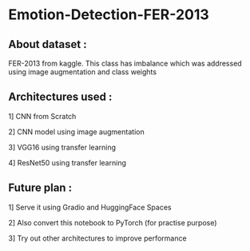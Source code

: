 # Emotion-Detection-FER-2013

About dataset :
---------------

FER-2013 from kaggle.
This class has imbalance which was addressed using image augmentation and class weights

Architectures used :
--------------------
1] CNN from Scratch

2] CNN model using image augmentation

3] VGG16 using transfer learning

4] ResNet50 using transfer learning

Future plan :
-------------
1] Serve it using Gradio and HuggingFace Spaces

2] Also convert this notebook to PyTorch (for practise purpose)

3] Try out other architectures to improve performance

